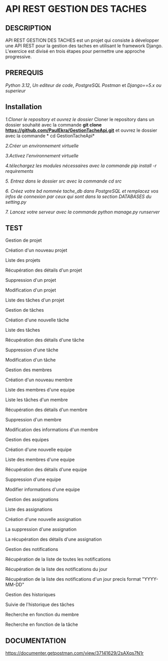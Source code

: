 # API REST GESTION DES TACHES 

## DESCRIPTION
API REST GESTION DES TACHES est un projet qui consiste à développer une API REST pour la gestion des taches en utilisant le framework Django.
 L'exercice est divisé en trois étapes pour permettre une approche progressive.

 ## PREREQUIS
 
 *Python 3.12*,
 *Un editeur de code*,
  *PostgreSQL* 
  *Postman* et
  *Django==5.x ou superieur*

 ## Installation
*1.Cloner le repository et ouvrez le dossier*
Cloner le repository dans un dossier souhaité avec la commande **git clone https://github.com/PaulEkra/GestionTacheApi.git** et ouvrez le dossier avec la commande * cd GestionTacheApi*

*2.Créer un environnement virtuelle*

*3.Activez l'environnement virtuelle*

*4.télechargez les modules nécessaires avec la commande pip install -r requirements*

*5. Entrez dans le dossier src avec la commande cd src*

*6. Créez votre bd nommée tache_db dans PostgreSQL et remplacez vos infos de connexion par ceux qui sont dans la section DATABASES du setting.py*

*7. Lancez votre serveur avec la commande python manage.py runserver*


## TEST

Gestion de projet

 Création d'un nouveau projet

 Liste des projets

 Récupération des détails d'un projet

 Suppression d'un projet

 Modification d'un projet 

 Liste des tâches d'un projet
 

 Gestion de tâches

 Création d'une nouvelle tâche

 Liste des tâches

 Récupération des détails d'une tâche

 Suppression d'une tâche

 Modification d'un tâche 
 

  Gestion des membres 

 Création d'un nouveau membre
 
 Liste des  membres d'une equipe

 Liste les  tâches d'un membre

 Récupération des détails d'un membre

 Suppression d'un  membre
 
 Modification des informations d'un membre 

 

  Gestion des equipes

 Création d'une nouvelle equipe
 
 Liste des  membres d'une equipe

 Récupération des détails d'une equipe 

 Suppression d'une equipe

 Modifier informations d'une equipe


  Gestion des assignations
  
  Liste des assignations

  Création d'une nouvelle assignation

  La suppression d'une assignation

  La récupération des détails d'une assignation


 Gestion des notifications
 
 Récupération de la liste de toutes les notifications

 Récupération de la liste des notifications du jour

 Récupération de la liste des notifications d'un jour precis format "YYYY-MM-DD"


 Gestion des historiques

  Suivie de l'historique des tâches

  Recherche en fonction du membre

  Recherche en fonction de la tâche



 
 

 


## DOCUMENTATION
https://documenter.getpostman.com/view/37141629/2sAXqs7N1r